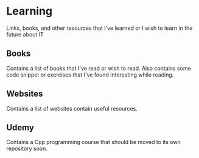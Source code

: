 # Learning

Links, books, and other resources that I've learned or I wish to learn in the future about IT

## Books

Contains a list of books that I've read or wish to read. Also contains some code snippet or exercises that I've found interesting while reading.

## Websites

Contains a list of websites contain useful resources.

## Udemy

Contains a Cpp programming course that should be moved to its own repository soon.
